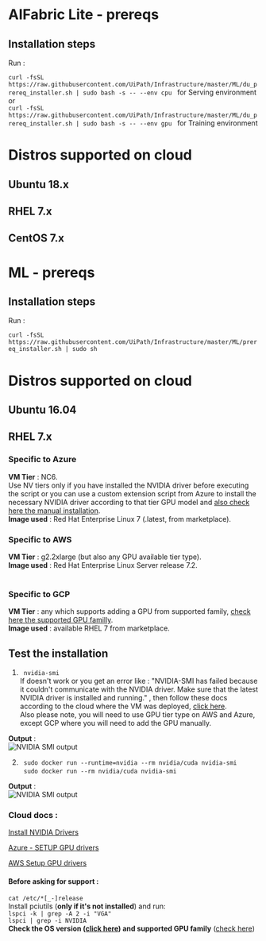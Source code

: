 # AIFabric Lite - prereqs
## Installation steps
Run :

```curl -fsSL https://raw.githubusercontent.com/UiPath/Infrastructure/master/ML/du_prereq_installer.sh | sudo bash -s -- --env cpu ```  for Serving environment </br>
or </br>
```curl -fsSL https://raw.githubusercontent.com/UiPath/Infrastructure/master/ML/du_prereq_installer.sh | sudo bash -s -- --env gpu ``` for Training environment


# Distros supported on cloud
## Ubuntu 18.x <br>
## RHEL 7.x<br>
## CentOS 7.x<br>

# ML - prereqs
## Installation steps
Run :

```curl -fsSL https://raw.githubusercontent.com/UiPath/Infrastructure/master/ML/prereq_installer.sh | sudo sh ```

# Distros supported on cloud
## Ubuntu 16.04 <br>
## RHEL 7.x<br>

### Specific to Azure            <br>
**VM Tier** : NC6.<br> 
Use NV tiers only if you have installed the NVIDIA driver before executing the script or you can use a custom extension script from Azure to install the necessary NVIDIA driver according to that tier GPU model and [also check here the manual installation](#cloud-docs--------------).            <br>
**Image used** : Red Hat Enterprise Linux 7 (.latest, from marketplace).            <br>

### Specific to AWS            <br>
**VM Tier** : g2.2xlarge (but also any GPU available tier type).           <br>
**Image used** : Red Hat Enterprise Linux Server release 7.2.            <br>
         <br>        

### Specific to GCP
**VM Tier** : any which supports adding a GPU from supported family, [check here the supported GPU familly](https://docs.uipath.com/activities/docs/deploying-a-local-machine-learning-model).<br>
**Image used** : available RHEL 7 from marketplace.             <br>


## Test the installation            <br>
1) ``` nvidia-smi```             <br>
If doesn't work or you get an error like : "NVIDIA-SMI has failed because it couldn't communicate with the NVIDIA driver. Make sure that the latest NVIDIA driver is installed and running." , then follow these docs according to the cloud where the VM was deployed, [click here](#cloud-docs--------------).<br>
Also please note, you will need to use GPU tier type on AWS and Azure, except GCP where you will need to add the GPU manually.            <br>

**Output** :            <br>
![NVIDIA SMI output](https://github.com/UiPath/Infrastructure/blob/master/ML/nvidia-smi.png)

2) ``` sudo docker run --runtime=nvidia --rm nvidia/cuda nvidia-smi```                <br>
``` sudo docker run --rm nvidia/cuda nvidia-smi```       <br>

**Output** :            <br>
![NVIDIA SMI output](https://github.com/UiPath/Infrastructure/blob/master/ML/nvidia-smi.png)



### Cloud docs :             <br>
[Install NVIDIA Drivers](https://docs.nvidia.com/deeplearning/sdk/cudnn-install/index.html#installdriver)    <br>

[Azure - SETUP GPU drivers](https://docs.microsoft.com/en-us/azure/virtual-machines/linux/n-series-driver-setup)      <br>


[AWS Setup GPU drivers](https://docs.aws.amazon.com/AWSEC2/latest/UserGuide/install-nvidia-driver.html)       <br>


#### Before asking for support :
```cat /etc/*[_-]release``` <br>
Install pciutils (**only if it's not installed**) and run:            <br>
```lspci -k | grep -A 2 -i "VGA"```            <br>
```lspci | grep -i NVIDIA```            <br>
**Check the OS version ([click here](#distros-supported-on-cloud)) and supported GPU family** ([check here](https://docs.uipath.com/activities/docs/deploying-a-local-machine-learning-model))
